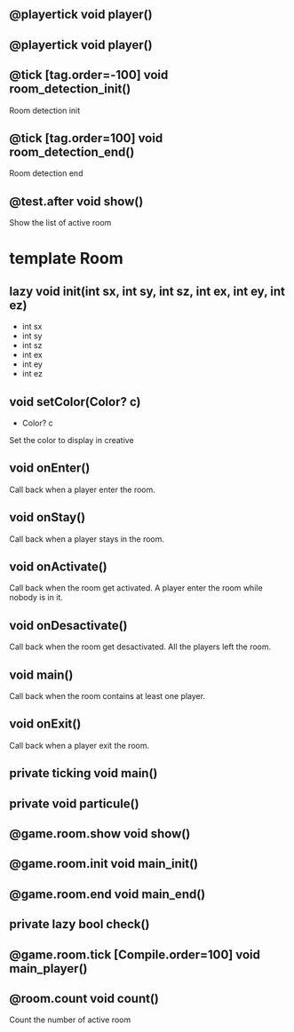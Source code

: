 ## @playertick void player()


## @playertick void player()


## @tick [tag.order=-100] void room_detection_init()
Room detection init

## @tick [tag.order=100] void room_detection_end()
Room detection end

## @test.after void show()
Show the list of active room

# template Room


## lazy void init(int sx, int sy, int sz, int ex, int ey, int ez)
- int sx
- int sy
- int sz
- int ex
- int ey
- int ez



## void setColor(Color? c)
- Color? c

Set the color to display in creative

## void onEnter()
Call back when a player enter the room.

## void onStay()
Call back when a player stays in the room.

## void onActivate()
Call back when the room get activated. A player enter the room while nobody is in it.

## void onDesactivate()
Call back when the room get desactivated. All the players left the room.

## void main()
Call back when the room contains at least one player.

## void onExit()
Call back when a player exit the room.

## private ticking void __main__()


## private void particule()


## @game.room.show void show()


## @game.room.init void main_init()


## @game.room.end void main_end()


## private lazy bool check()


## @game.room.tick [Compile.order=100] void __main_player__()


## @room.count void __count__()
Count the number of active room




